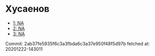 # Хусаенов
- [1: NA](1.md)
- [2: NA](2.md)
- [3: NA](3.md)

Commit: 2ab37fe5935f6c3a3fbda6c3a37e950f48f5d97b
 fetched at: 20201222-143011
